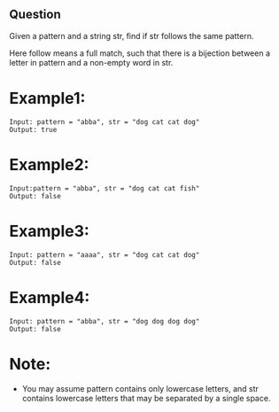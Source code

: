 ## Question
Given a pattern and a string str, find if str follows the same pattern.

Here follow means a full match, such that there is a bijection between a letter in pattern and a non-empty word in str.

# Example1:
```
Input: pattern = "abba", str = "dog cat cat dog"
Output: true
```
# Example2:
```
Input:pattern = "abba", str = "dog cat cat fish"
Output: false
```
# Example3:
```
Input: pattern = "aaaa", str = "dog cat cat dog"
Output: false
```
# Example4:
```
Input: pattern = "abba", str = "dog dog dog dog"
Output: false
```
# Note:
- You may assume pattern contains only lowercase letters, and str contains lowercase letters that may be separated by a single space.
